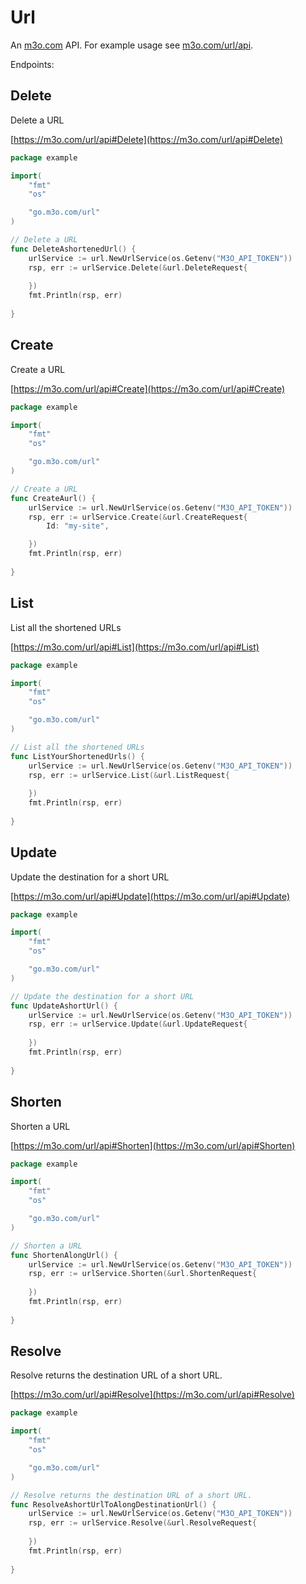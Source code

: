# Url

An [m3o.com](https://m3o.com) API. For example usage see [m3o.com/url/api](https://m3o.com/url/api).

Endpoints:

## Delete

Delete a URL


[https://m3o.com/url/api#Delete](https://m3o.com/url/api#Delete)

```go
package example

import(
	"fmt"
	"os"

	"go.m3o.com/url"
)

// Delete a URL
func DeleteAshortenedUrl() {
	urlService := url.NewUrlService(os.Getenv("M3O_API_TOKEN"))
	rsp, err := urlService.Delete(&url.DeleteRequest{
		
	})
	fmt.Println(rsp, err)
	
}
```
## Create

Create a URL


[https://m3o.com/url/api#Create](https://m3o.com/url/api#Create)

```go
package example

import(
	"fmt"
	"os"

	"go.m3o.com/url"
)

// Create a URL
func CreateAurl() {
	urlService := url.NewUrlService(os.Getenv("M3O_API_TOKEN"))
	rsp, err := urlService.Create(&url.CreateRequest{
		Id: "my-site",

	})
	fmt.Println(rsp, err)
	
}
```
## List

List all the shortened URLs


[https://m3o.com/url/api#List](https://m3o.com/url/api#List)

```go
package example

import(
	"fmt"
	"os"

	"go.m3o.com/url"
)

// List all the shortened URLs
func ListYourShortenedUrls() {
	urlService := url.NewUrlService(os.Getenv("M3O_API_TOKEN"))
	rsp, err := urlService.List(&url.ListRequest{
		
	})
	fmt.Println(rsp, err)
	
}
```
## Update

Update the destination for a short URL


[https://m3o.com/url/api#Update](https://m3o.com/url/api#Update)

```go
package example

import(
	"fmt"
	"os"

	"go.m3o.com/url"
)

// Update the destination for a short URL
func UpdateAshortUrl() {
	urlService := url.NewUrlService(os.Getenv("M3O_API_TOKEN"))
	rsp, err := urlService.Update(&url.UpdateRequest{
		
	})
	fmt.Println(rsp, err)
	
}
```
## Shorten

Shorten a URL


[https://m3o.com/url/api#Shorten](https://m3o.com/url/api#Shorten)

```go
package example

import(
	"fmt"
	"os"

	"go.m3o.com/url"
)

// Shorten a URL
func ShortenAlongUrl() {
	urlService := url.NewUrlService(os.Getenv("M3O_API_TOKEN"))
	rsp, err := urlService.Shorten(&url.ShortenRequest{
		
	})
	fmt.Println(rsp, err)
	
}
```
## Resolve

Resolve returns the destination URL of a short URL.


[https://m3o.com/url/api#Resolve](https://m3o.com/url/api#Resolve)

```go
package example

import(
	"fmt"
	"os"

	"go.m3o.com/url"
)

// Resolve returns the destination URL of a short URL.
func ResolveAshortUrlToAlongDestinationUrl() {
	urlService := url.NewUrlService(os.Getenv("M3O_API_TOKEN"))
	rsp, err := urlService.Resolve(&url.ResolveRequest{
		
	})
	fmt.Println(rsp, err)
	
}
```
